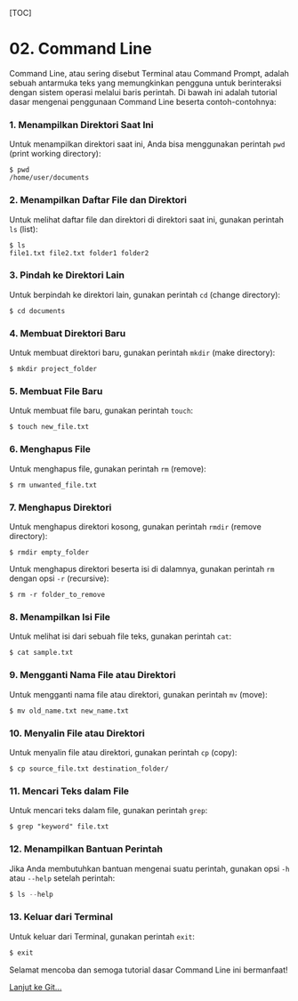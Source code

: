 [TOC]

# <b>02.</b> Command Line

Command Line, atau sering disebut Terminal atau Command Prompt, adalah sebuah antarmuka teks yang memungkinkan pengguna untuk berinteraksi dengan sistem operasi melalui baris perintah. Di bawah ini adalah tutorial dasar mengenai penggunaan Command Line beserta contoh-contohnya:

### 1. Menampilkan Direktori Saat Ini

Untuk menampilkan direktori saat ini, Anda bisa menggunakan perintah `pwd` (print working directory):
```shell
$ pwd
/home/user/documents
```


### 2. Menampilkan Daftar File dan Direktori

Untuk melihat daftar file dan direktori di direktori saat ini, gunakan perintah `ls` (list):

```shell
$ ls
file1.txt file2.txt folder1 folder2
```


### 3. Pindah ke Direktori Lain

Untuk berpindah ke direktori lain, gunakan perintah `cd` (change directory):
```shell
$ cd documents
```


### 4. Membuat Direktori Baru

Untuk membuat direktori baru, gunakan perintah `mkdir` (make directory):

```shell
$ mkdir project_folder
```


### 5. Membuat File Baru

Untuk membuat file baru, gunakan perintah `touch`:

```shell
$ touch new_file.txt
```


### 6. Menghapus File

Untuk menghapus file, gunakan perintah `rm` (remove):

```shell
$ rm unwanted_file.txt
```

### 7. Menghapus Direktori

Untuk menghapus direktori kosong, gunakan perintah `rmdir` (remove directory):

```shell
$ rmdir empty_folder
```

Untuk menghapus direktori beserta isi di dalamnya, gunakan perintah `rm` dengan opsi `-r` (recursive):

```shell
$ rm -r folder_to_remove
```


### 8. Menampilkan Isi File

Untuk melihat isi dari sebuah file teks, gunakan perintah `cat`:

```shell
$ cat sample.txt
```


### 9. Mengganti Nama File atau Direktori

Untuk mengganti nama file atau direktori, gunakan perintah `mv` (move):

```shell
$ mv old_name.txt new_name.txt
```


### 10. Menyalin File atau Direktori

Untuk menyalin file atau direktori, gunakan perintah `cp` (copy):

```shell
$ cp source_file.txt destination_folder/
```


### 11. Mencari Teks dalam File

Untuk mencari teks dalam file, gunakan perintah `grep`:

```shell
$ grep "keyword" file.txt
```


### 12. Menampilkan Bantuan Perintah

Jika Anda membutuhkan bantuan mengenai suatu perintah, gunakan opsi `-h` atau `--help` setelah perintah:

```js
$ ls --help
```


### 13. Keluar dari Terminal

Untuk keluar dari Terminal, gunakan perintah `exit`:

```js
$ exit
```

Selamat mencoba dan semoga tutorial dasar Command Line ini bermanfaat!


[Lanjut ke Git...](/basic/git)
